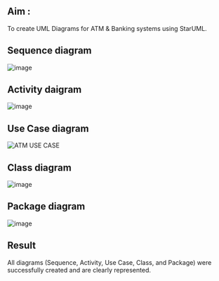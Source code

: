 
## Aim :
To create UML Diagrams for ATM & Banking systems using StarUML.
## Sequence diagram
![image](https://github.com/user-attachments/assets/9570e192-face-4586-bdf4-63ba56cc7c2f)

## Activity daigram
![image](https://github.com/user-attachments/assets/ce15050c-f9a5-4915-bd5b-b870458f8ca2)

## Use Case diagram
![ATM USE CASE](https://github.com/user-attachments/assets/e3811342-34de-428e-a692-b5f02be59aac)

## Class diagram
![image](https://github.com/user-attachments/assets/d56ff0fb-9c20-4b5b-af2d-56ffa7101318)

## Package diagram
![image](https://github.com/user-attachments/assets/053088f3-7920-4826-b02b-fb1f4c944d96)

## Result
All diagrams (Sequence, Activity, Use Case, Class, and Package) were successfully created and are clearly represented.
